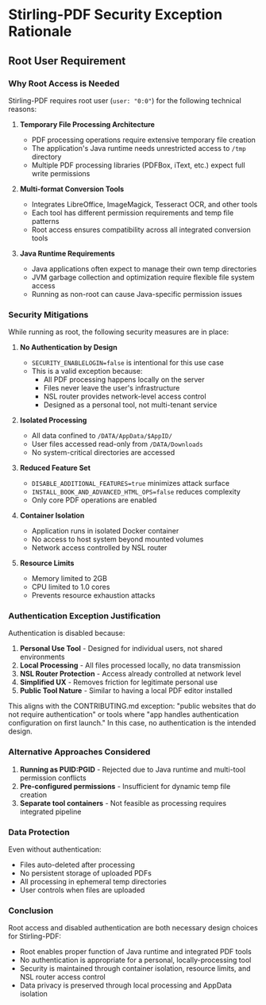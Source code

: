 # Stirling-PDF Security Exception Rationale

## Root User Requirement

### Why Root Access is Needed

Stirling-PDF requires root user (`user: "0:0"`) for the following technical reasons:

1. **Temporary File Processing Architecture**
   - PDF processing operations require extensive temporary file creation
   - The application's Java runtime needs unrestricted access to `/tmp` directory
   - Multiple PDF processing libraries (PDFBox, iText, etc.) expect full write permissions

2. **Multi-format Conversion Tools**
   - Integrates LibreOffice, ImageMagick, Tesseract OCR, and other tools
   - Each tool has different permission requirements and temp file patterns
   - Root access ensures compatibility across all integrated conversion tools

3. **Java Runtime Requirements**
   - Java applications often expect to manage their own temp directories
   - JVM garbage collection and optimization require flexible file system access
   - Running as non-root can cause Java-specific permission issues

### Security Mitigations

While running as root, the following security measures are in place:

1. **No Authentication by Design**
   - `SECURITY_ENABLELOGIN=false` is intentional for this use case
   - This is a valid exception because:
     - All PDF processing happens locally on the server
     - Files never leave the user's infrastructure
     - NSL router provides network-level access control
     - Designed as a personal tool, not multi-tenant service

2. **Isolated Processing**
   - All data confined to `/DATA/AppData/$AppID/`
   - User files accessed read-only from `/DATA/Downloads`
   - No system-critical directories are accessed

3. **Reduced Feature Set**
   - `DISABLE_ADDITIONAL_FEATURES=true` minimizes attack surface
   - `INSTALL_BOOK_AND_ADVANCED_HTML_OPS=false` reduces complexity
   - Only core PDF operations are enabled

4. **Container Isolation**
   - Application runs in isolated Docker container
   - No access to host system beyond mounted volumes
   - Network access controlled by NSL router

5. **Resource Limits**
   - Memory limited to 2GB
   - CPU limited to 1.0 cores
   - Prevents resource exhaustion attacks

### Authentication Exception Justification

Authentication is disabled because:

1. **Personal Use Tool** - Designed for individual users, not shared environments
2. **Local Processing** - All files processed locally, no data transmission
3. **NSL Router Protection** - Access already controlled at network level
4. **Simplified UX** - Removes friction for legitimate personal use
5. **Public Tool Nature** - Similar to having a local PDF editor installed

This aligns with the CONTRIBUTING.md exception: "public websites that do not require authentication" or tools where "app handles authentication configuration on first launch." In this case, no authentication is the intended design.

### Alternative Approaches Considered

1. **Running as PUID:PGID** - Rejected due to Java runtime and multi-tool permission conflicts
2. **Pre-configured permissions** - Insufficient for dynamic temp file creation
3. **Separate tool containers** - Not feasible as processing requires integrated pipeline

### Data Protection

Even without authentication:
- Files auto-deleted after processing
- No persistent storage of uploaded PDFs
- All processing in ephemeral temp directories
- User controls when files are uploaded

### Conclusion

Root access and disabled authentication are both necessary design choices for Stirling-PDF:
- Root enables proper function of Java runtime and integrated PDF tools
- No authentication is appropriate for a personal, locally-processing tool
- Security is maintained through container isolation, resource limits, and NSL router access control
- Data privacy is preserved through local processing and AppData isolation